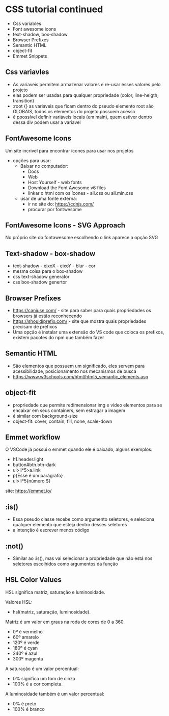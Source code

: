 # CSS tutorial continued

- Css variables
- Font awesome icons
- text-shadow, box-shadow
- Browser Prefixes
- Semantic HTML
- object-fit
- Emmet Snippets

## Css variavles

- As variaveis permitem armazenar valores e re-usar esses valores pelo projeto
- elas podem ser usadas para qualquer propriedade (color, line-heigth, transition)
- :root {} as variaveis que ficam dentro do pseudo elemento root são GLOBAIS, todos os elementos do projeto possuem acesso
- é ppossível definir variáveis locais (em main), quem estiver dentro dessa div podem usar a variavel

## FontAwesome Icons

Um site incrivel para encontrar icones para usar nos projetos
- opções para usar:
   * Baixar no computador:
      - Docs
      - Web
      - Host Yourself - web fonts
      - Download the Font Awesome v6 files 
      - linkar o html com os ícones - all.css ou all.min.css
   * usar de uma fonte externa:
      - ir no site do: https://cdnjs.com/
      - procurar por fontwesome

## FontAwesome Icons - SVG Approach

No próprio site do fontawesome escolhendo o link aparece a opção SVG

## Text-shadow - box-shadow

- text-shadow - eixoX - eixoY - blur - cor
- mesma coisa para o box-shadow
- css text-shadow generator
- css box-shadow genertor

## Browser Prefixes

- https://caniuse.com/ - site para saber para quais propriedades os browsers já estão reconhecendo
- https://shouldiprefix.com/ - site que mostra quais propriedades precisam de prefixos
- Uma opção é instalar uma extensão do VS code que coloca os prefixos, existem pacotes do npm que também fazer 

## Semantic HTML

- São elementos que possuem um significado, eles servem para acessibilidade, posicionamento nos mecanismos de busca
- https://www.w3schools.com/html/html5_semantic_elements.asp

## object-fit

- propriedade que permite redimensionar img e video elementos para se encaixar em seus containers, sem estragar a imagem
- é similar com background-size
- object-fit: cover, contain, fill, none, scale-down

## Emmet workflow

O VSCode já possui o emmet quando ele é baixado, alguns exemplos:

- h1.header.light 
- button#btn.btn-dark
- ul>li*5>a.link
- p{Esse é um parágrafo}
- ul>li*5{número $}

site: https://emmet.io/

## :is()

- Essa pseudo classe recebe como argumento seletores, e seleciona qualquer elemento que esteja dentro desses seletores
- a intenção é escrever menos código

## :not()

- Similar ao :is(), mas vai selecionar a propriedade que não está nos seletores escolhidos como argumentos da função

## HSL Color Values

HSL significa matriz, saturação e luminosidade.
<br>

Valores HSL:
- hsl(matriz, saturação, luminosidade).

Matriz é um valor em graus na roda de cores de 0 a 360.
- 0º é vermelho
- 60º amarelo
- 120º é verde
- 180º é cyan
- 240º é azul
- 300º magenta

A saturação é um valor percentual:
- 0% significa um tom de cinza
- 100% é a cor completa.

A luminosidade também é um valor percentual:
- 0% é preto
- 100% é branco